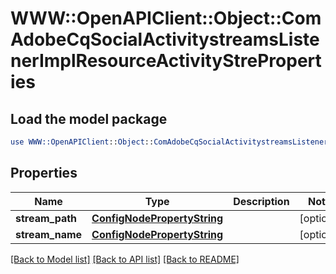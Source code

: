 # WWW::OpenAPIClient::Object::ComAdobeCqSocialActivitystreamsListenerImplResourceActivityStreProperties

## Load the model package
```perl
use WWW::OpenAPIClient::Object::ComAdobeCqSocialActivitystreamsListenerImplResourceActivityStreProperties;
```

## Properties
Name | Type | Description | Notes
------------ | ------------- | ------------- | -------------
**stream_path** | [**ConfigNodePropertyString**](ConfigNodePropertyString.md) |  | [optional] 
**stream_name** | [**ConfigNodePropertyString**](ConfigNodePropertyString.md) |  | [optional] 

[[Back to Model list]](../README.md#documentation-for-models) [[Back to API list]](../README.md#documentation-for-api-endpoints) [[Back to README]](../README.md)


